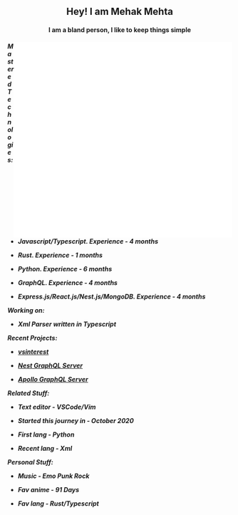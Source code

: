 <div align = "center" ><h2>Hey! I am Mehak Mehta</h2><h4> I am a bland person, I like to keep things simple </h4></div>  


<img align="right" width= 490 src="https://github.com/Mehak-Mehta/Mehak-Mehta/blob/main/metrics.svg">
<h5 align="left"> 
  
Mastered Technologies:                                                  

- Javascript/Typescript. *Experience - 4 months*
  
- Rust. *Experience - 1 months*
  
- Python. *Experience - 6 months*
  
- GraphQL. *Experience - 4 months*
  
- Express.js/React.js/Nest.js/MongoDB. *Experience - 4 months*
  
  
Working on:
 
 - Xml Parser written in Typescript

Recent Projects:
  - <a href="">vsinterest</a>
  
  - <a href="">Nest GraphQL Server</a>
  
  - <a href="">Apollo GraphQL Server</a>
  
  
  
Related Stuff:

- Text editor - VSCode/Vim
  
- Started this journey in - October 2020
  
- First lang - Python
  
- Recent lang - Xml

Personal Stuff:

- Music - Emo Punk Rock
  
- Fav anime - 91 Days
  
- Fav lang - Rust/Typescript
  
</h5>
